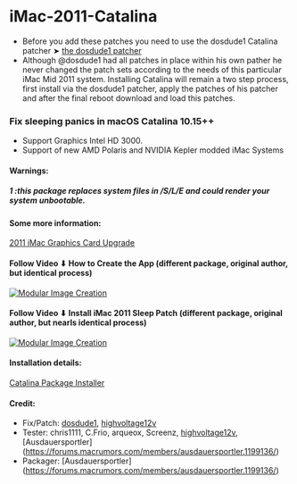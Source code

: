 # iMac-2011-Catalina

- Before you add these patches you need to use the dosdude1 Catalina patcher ➤ [the dosdude1 patcher](https://forums.macrumors.com/threads/macos-10-15-catalina-on-unsupported-macs.2183772/)
- Although @dosdude1 had all patches in place within his own pather he never changed the patch sets according to the needs of this particular iMac Mid 2011 system. Installing Catalina will remain a two step process, first install via the dosdude1 patcher, apply the patches of his patcher and after the final reboot download and load this patches.

### Fix sleeping panics in macOS Catalina 10.15++
- Support Graphics Intel HD 3000.
- Support of new AMD Polaris and NVIDIA Kepler modded iMac Systems 

#### Warnings:
##### 1 :this package replaces system files in /S/L/E and could render your system unbootable.

#### Some more information:
[2011 iMac Graphics Card Upgrade](https://forums.macrumors.com/threads/2011-imac-graphics-card-upgrade.1596614/)

#### Follow Video ⬇ How to Create the App (different package, original author, but identical process)
[![Modular Image Creation](https://user-images.githubusercontent.com/6248794/100969381-06c8e280-3501-11eb-9e11-ad9d734eff3a.png)](https://youtu.be/h18ie8uTulM)
#### Follow Video ⬇ Install iMac 2011 Sleep Patch (different package, original author, but nearls identical process)
[![Modular Image Creation](https://user-images.githubusercontent.com/6248794/100969381-06c8e280-3501-11eb-9e11-ad9d734eff3a.png)](https://youtu.be/pP-j-RxOths)

#### Installation details:
[Catalina Package Installer](https://forums.macrumors.com/threads/2011-imac-graphics-card-upgrade.1596614/page-421?post=29144691#post-29144691)

#### Credit:
- Fix/Patch: [dosdude1](https://forums.macrumors.com/members/dosdude1.669685/), [highvoltage12v](https://forums.macrumors.com/members/highvoltage12v.883629/)
- Tester: chris1111, C.Frio, arqueox, Screenz, [highvoltage12v](https://forums.macrumors.com/members/highvoltage12v.883629/), [Ausdauersportler] (https://forums.macrumors.com/members/ausdauersportler.1199136/)
- Packager: [Ausdauersportler] (https://forums.macrumors.com/members/ausdauersportler.1199136/)
